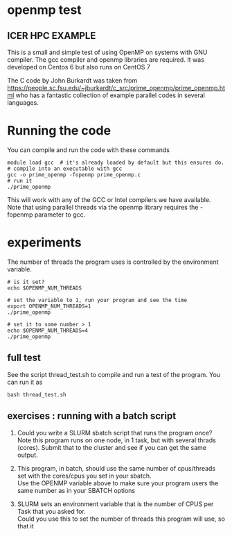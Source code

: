 # openmp test
## ICER HPC EXAMPLE

This is a small and simple test of using OpenMP on systems with GNU compiler.  The gcc compiler and
openmp libraries are required.  It was developed on Centos 6 but also runs on CentOS 7

The C code by John Burkardt was taken from https://people.sc.fsu.edu/~jburkardt/c_src/prime_openmp/prime_openmp.html 
who has a fantastic collection of example parallel codes in several languages. 

# Running the code

You can compile and run the code with these commands 

    module load gcc  # it's already loaded by default but this ensures do. 
    # compile into an executable with gcc
    gcc -o prime_openmp -fopenmp prime_openmp.c   
    # run it
    ./prime_openmp

This will work with any of the GCC or Intel compilers we have available.    
Note that using parallel threads via the openmp library requires the -fopenmp parameter to gcc.  

# experiments

The number of threads the program uses is controlled by the environment variable.  

    # is it set?
    echo $OPENMP_NUM_THREADS

    # set the variable to 1, run your program and see the time 
    export OPENMP_NUM_THREADS=1
    ./prime_openmp

    # set it to some number > 1 
    echo $OPENMP_NUM_THREADS=4
    ./prime_openmp
   

## full test

See the  script  thread_test.sh to compile and run a test of the program.  You can run it as

    bash thread_test.sh

## exercises : running with a  batch script

1) Could you write a SLURM sbatch script that runs the program once?   Note this program runs on one node, in 1 task, 
but with several thrads (cores).  Submit that to the cluster and see if you can get the same output.     

2) This program, in batch, should use the same number of cpus/threads set with the cores/cpus you set in your sbatch.  
Use the OPENMP variable above to make sure your program users the same number as in your SBATCH options

3) SLURM sets an environment variable that is the number of CPUS per Task that you asked for.   
Could you use this to set the number of threads this program will use, so that it 



